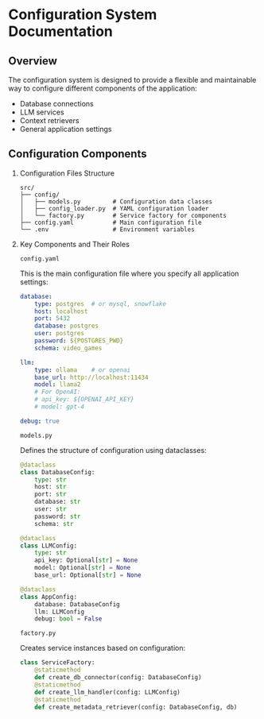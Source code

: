 # Configuration System Documentation

## Overview 

The configuration system is designed to provide a flexible and maintainable way to configure different components of the application:

- Database connections
- LLM services
- Context retrievers
- General application settings

## Configuration Components

1. Configuration Files Structure
    ```
    src/
    ├── config/
    │   ├── models.py         # Configuration data classes
    │   ├── config_loader.py  # YAML configuration loader
    │   └── factory.py        # Service factory for components
    ├── config.yaml           # Main configuration file
    └── .env                  # Environment variables
    ```

2. Key Components and Their Roles

    `config.yaml`  

    This is the main configuration file where you specify all application settings:  
    ```yaml
    database:
        type: postgres  # or mysql, snowflake
        host: localhost
        port: 5432
        database: postgres
        user: postgres
        password: ${POSTGRES_PWD}
        schema: video_games

    llm:
        type: ollama    # or openai
        base_url: http://localhost:11434
        model: llama2
        # For OpenAI:
        # api_key: ${OPENAI_API_KEY}
        # model: gpt-4

    debug: true
    ```

    `models.py`  
    
    Defines the structure of configuration using dataclasses:  
    ```python
    @dataclass
    class DatabaseConfig:
        type: str
        host: str
        port: str
        database: str
        user: str
        password: str
        schema: str

    @dataclass
    class LLMConfig:
        type: str
        api_key: Optional[str] = None
        model: Optional[str] = None
        base_url: Optional[str] = None

    @dataclass
    class AppConfig:
        database: DatabaseConfig
        llm: LLMConfig
        debug: bool = False
    ```    
    
    `factory.py` 

    Creates service instances based on configuration:   
    ```python
    class ServiceFactory:
        @staticmethod
        def create_db_connector(config: DatabaseConfig)
        @staticmethod
        def create_llm_handler(config: LLMConfig)
        @staticmethod
        def create_metadata_retriever(config: DatabaseConfig, db)
    ```
